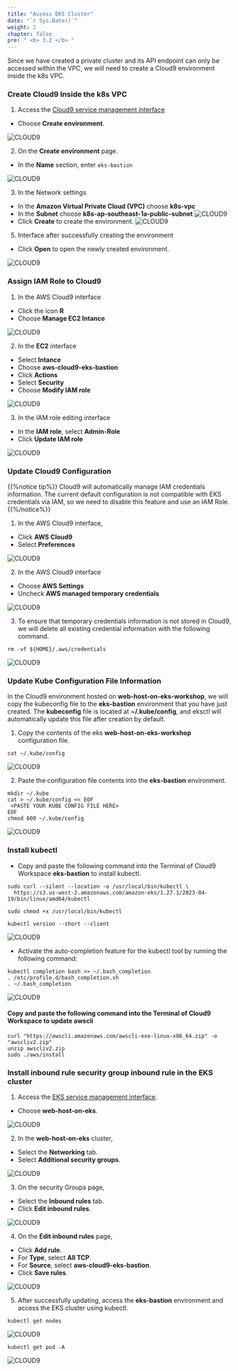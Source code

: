 ```yaml
---
title: "Access EKS Cluster"
date: "`r Sys.Date()`"
weight: 2
chapter: false
pre: " <b> 3.2 </b> "
---
```


Since we have created a private cluster and its API endpoint can only be accessed within the VPC, we will need to create a Cloud9 environment inside the k8s VPC.

### Create Cloud9 Inside the k8s VPC

1. Access the [Cloud9 service management interface](https://ap-southeast-1.console.aws.amazon.com/cloud9control/home)

- Choose **Create environment**.

![CLOUD9](/images/2.prerequisite/001-createcloud9.png)

2. On the **Create environment** page.

- In the **Name** section, enter `eks-bastion`

![CLOUD9](/images/3.createekscluster/002-createcloud9.png)

3. In the Network settings

- In the **Amazon Virtual Private Cloud (VPC)** choose **k8s-vpc**
- In the **Subnet** choose **k8s-ap-southeast-1a-public-subnet**
 ![CLOUD9](/images/3.createekscluster/003-createcloud9.png)
- Click **Create** to create the environment.
 ![CLOUD9](/images/3.createekscluster/004-createcloud9.png)

5. Interface after successfully creating the environment

- Click **Open** to open the newly created environment.

![CLOUD9](/images/3.createekscluster/005-createcloud9.png)

### Assign IAM Role to Cloud9

1. In the AWS Cloud9 interface

- Click the icon **R**
- Choose **Manage EC2 Intance**

![CLOUD9](/images/3.createekscluster/006-createcloud9.png)

2. In the **EC2** interface

- Select **Intance**
- Choose **aws-cloud9-eks-bastion**
- Click **Actions**
- Select **Security**
- Choose **Modify IAM role**

![CLOUD9](/images/3.createekscluster/007-createcloud9.png)

3. In the IAM role editing interface

- In the **IAM role**, select **Admin-Role**
- Click **Update IAM role**

![CLOUD9](/images/3.createekscluster/008-createcloud9.png)

### Update Cloud9 Configuration

{{%notice tip%}}
Cloud9 will automatically manage IAM credentials information. The current default configuration is not compatible with EKS credentials via IAM, so we need to disable this feature and use an IAM Role.
{{%/notice%}}

1. In the AWS Cloud9 interface,

- Click **AWS Cloud9**
- Select **Preferences**

![CLOUD9](/images/2.prerequisite/009-createcloud9.png)

2. In the AWS Cloud9 interface

- Choose **AWS Settings**
- Uncheck **AWS managed temporary credentials**

![CLOUD9](/images/3.createekscluster/010-createcloud9.png)

3. To ensure that temporary credentials information is not stored in Cloud9, we will delete all existing credential information with the following command.

```
rm -vf ${HOME}/.aws/credentials
```

![CLOUD9](/images/3.createekscluster/011-createcloud9.png)

### Update Kube Configuration File Information

In the Cloud9 environment hosted on **web-host-on-eks-workshop**, we will copy the kubeconfig file to the **eks-bastion** environment that you have just created. The **kubeconfig** file is located at **~/.kube/config**, and eksctl will automatically update this file after creation by default.

1. Copy the contents of the eks **web-host-on-eks-workshop** configuration file.

```
cat ~/.kube/config
```

![CLOUD9](/images/3.createekscluster/012-createcloud9.png)

2. Paste the configuration file contents into the **eks-bastion** environment.

```
mkdir ~/.kube
cat > ~/.kube/config << EOF
 <PASTE YOUR KUBE CONFIG FILE HERE>
EOF
chmod 600 ~/.kube/config
```

![CLOUD9](/images/3.createekscluster/013-createcloud9.png)

### Install kubectl

- Copy and paste the following command into the Terminal of Cloud9 Workspace **eks-bastion** to install kubectl.

```
sudo curl --silent --location -o /usr/local/bin/kubectl \
  https://s3.us-west-2.amazonaws.com/amazon-eks/1.27.1/2023-04-19/bin/linux/amd64/kubectl

sudo chmod +x /usr/local/bin/kubectl

kubectl version --short --client
```

![CLOUD9](/images/3.createekscluster/014-createcloud9.png)

- Activate the auto-completion feature for the kubectl tool by running the following command:

```
kubectl completion bash >> ~/.bash_completion
. /etc/profile.d/bash_completion.sh
. ~/.bash_completion
```

![CLOUD9](/images/3.createekscluster/015-createcloud9.png)

#### Copy and paste the following command into the Terminal of Cloud9 Workspace to update awscli

```
curl "https://awscli.amazonaws.com/awscli-exe-linux-x86_64.zip" -o "awscliv2.zip"
unzip awscliv2.zip
sudo ./aws/install
```

### Install inbound rule security group inbound rule in the EKS cluster

1. Access the [EKS service management interface](https://ap-southeast-1.console.aws.amazon.com/eks/home).

- Choose **web-host-on-eks**.

![CLOUD9](/images/3.createekscluster/001-updateeks.png) 

2. In the **web-host-on-eks** cluster,

- Select the **Networking** tab.
- Select **Additional security groups**.

![CLOUD9](/images/3.createekscluster/002-updateeks.png)

3. On the security Groups page,

- Select the **Inbound rules** tab.
- Click **Edit inbound rules**.

![CLOUD9](/images/3.createekscluster/003-updateeks.png)

4. On the **Edit inbound rules** page,

- Click **Add rule**.
- For **Type**, select **All TCP**.
- For **Source**, select **aws-cloud9-eks-bastion**.
- Click **Save rules**.

![CLOUD9](/images/3.createekscluster/004-updateeks.png)

5. After successfully updating, access the **eks-bastion** environment and access the EKS cluster using kubectl.

```
kubectl get nodes
```

![CLOUD9](/images/3.createekscluster/001-accessclustereks.png)

```
kubectl get pod -A
```

![CLOUD9](/images/3.createekscluster/002-accessclustereks.png)